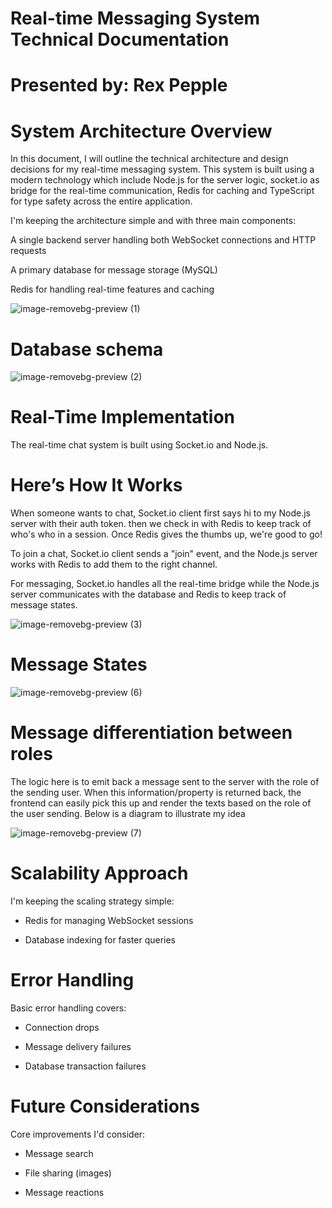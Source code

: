 # Real-time Messaging System Technical Documentation 

 

# Presented by: Rex Pepple 

 

# System Architecture Overview 

In this document, I will outline the technical architecture and design decisions for my real-time messaging system. This system is built using a modern technology which include Node.js for the server logic, socket.io as bridge for the real-time communication, Redis for caching and TypeScript for type safety across the entire application. 

 

I'm keeping the architecture simple and with three main components: 

A single backend server handling both WebSocket connections and HTTP requests 

A primary database for message storage (MySQL) 

Redis for handling real-time features and caching 

 
![image-removebg-preview (1)](https://github.com/user-attachments/assets/81544793-0325-4eed-8fd1-426adfcc2393)
 
 

# Database schema 

 
![image-removebg-preview (2)](https://github.com/user-attachments/assets/dddccaae-6763-4736-aafb-8eb5782ae1b9)
 

 

 

 

 

 

 

  

# Real-Time Implementation 

  

The real-time chat system is  built using Socket.io and Node.js. 

 

# Here’s How It Works 

  

When someone wants to chat, Socket.io client first says hi to my Node.js server with their auth token. then we check in with Redis to keep track of who's who in a session. Once Redis gives the thumbs up, we're good to go! 

  

To join a chat, Socket.io client sends a "join" event, and the Node.js server works with Redis to add them to the right channel. 

  

For messaging, Socket.io handles all the real-time bridge while the Node.js server communicates with the database and Redis to keep track of message states. 

  
![image-removebg-preview (3)](https://github.com/user-attachments/assets/ace97679-b6b5-4c89-b911-00195569ce41)
 

  

# Message States 

 

 ![image-removebg-preview (6)](https://github.com/user-attachments/assets/b746d7aa-9c19-438b-a5ed-7586a446aeb0)

 
# Message differentiation between roles 

 

The logic here is to emit back a message sent to the server with the role of the sending user. When this information/property is returned back, the frontend can easily pick this up and render the texts based on the role of the user sending. Below is a diagram to illustrate my idea 
  

 ![image-removebg-preview (7)](https://github.com/user-attachments/assets/7b8c1363-954d-4200-99e8-99e71b2c6be4)
 

# Scalability Approach 

 

I'm keeping the scaling strategy simple: 

- Redis for managing WebSocket sessions 

- Database indexing for faster queries 

  

# Error Handling 

Basic error handling covers: 

- Connection drops 

- Message delivery failures 

- Database transaction failures 

   

# Future Considerations 

Core improvements I'd consider: 

- Message search 

- File sharing (images) 

- Message reactions 

